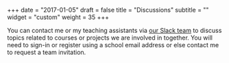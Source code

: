 +++
date = "2017-01-05"
draft = false
title = "Discussions"
subtitle = ""
widget = "custom"
weight = 35
+++

You can contact me or my teaching assistants via <a href="https://reaser.slack.com"><i class="fa fa-slack" aria-hidden="true"></i> our Slack team</a> to discuss topics related to courses or projects we are involved in together. You will need to sign-in or register using a school email address or else contact me to request a team invitation.
